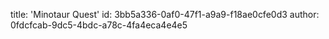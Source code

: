 title: 'Minotaur Quest'
id: 3bb5a336-0af0-47f1-a9a9-f18ae0cfe0d3
author: 0fdcfcab-9dc5-4bdc-a78c-4fa4eca4e4e5
